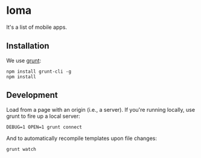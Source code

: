 # loma

It's a list of mobile apps.


## Installation

We use [grunt](http://gruntjs.com/):

    npm install grunt-cli -g
    npm install


## Development

Load from a page with an origin (i.e., a server). If you're running locally,
use grunt to fire up a local server:

    DEBUG=1 OPEN=1 grunt connect

And to automatically recompile templates upon file changes:

    grunt watch
